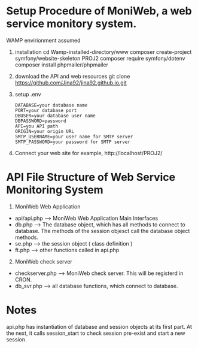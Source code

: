 # Setup Procedure of MoniWeb, a web service monitory system. 

WAMP envirionment assumed 

1.  installation
    cd Wamp-installed-directory/www 
    composer create-project symfony/website-skeleton PROJ2
    composer require symfony/dotenv
    composer install phpmailer/phpmailer 

2. download the API and web resources 
    git clone https://github.com/Jina92/jina92.github.io.git

3. setup .env  
    ```DBHOST=your host for database 
    DATABASE=your database name 
    PORT=your database port 
    DBUSER=your database user name
    DBPASSWORD=password 
    API=you API path 
    ORIGIN=your origin URL 
    SMTP_USERNAME=your user name for SMTP server
    SMTP_PASSWORD=your password for SMTP server
   ```

4. Connect your web site 
    for example,  http://localhost/PROJ2/ 


# API File Structure of Web Service Monitoring System

1. MoniWeb Web Application
 - api/api.php --> MoniWeb Web Application Main Interfaces 
 - db.php --> The database object, which has all methods to connect to database. 
     The methods of the session objesct call the database object methods.     
 - se.php --> the session object ( class definition )
 - ft.php --> other functions called in api.php
 

2. MoniWeb check server 
  - checkserver.php --> MoniWeb check server. This will be registerd in CRON. 
  - db_svr.php  --> all database functions, which connect to database. 

# Notes
  api.php has instantiation of database and session objects at its first part. 
  At the next, it calls session_start to check session pre-exist and start a new session. 



